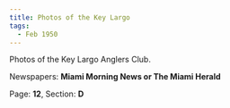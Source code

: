 ```yaml
---  
title: Photos of the Key Largo  
tags:  
  - Feb 1950  
---  
```

  
Photos of the Key Largo Anglers Club.  
  
Newspapers: **Miami Morning News or The Miami Herald**  
  
Page: **12**, Section: **D** 
